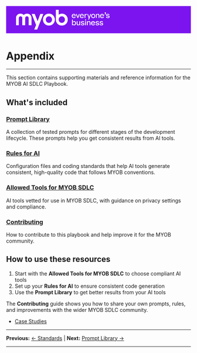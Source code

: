 ![MYOB Banner](../../assets/images/myob-banner.png)
---


# Appendix

---

This section contains supporting materials and reference information for the MYOB AI SDLC Playbook.

## What's included

### [Prompt Library](prompt-library/README.md)
A collection of tested prompts for different stages of the development lifecycle. These prompts help you get consistent results from AI tools.

### [Rules for AI](rules-for-ai/README.md) 
Configuration files and coding standards that help AI tools generate consistent, high-quality code that follows MYOB conventions.

### [Allowed Tools for MYOB SDLC](MYOB-approved-tools.md)
AI tools vetted for use in MYOB SDLC, with guidance on privacy settings and compliance.

### [Contributing](CONTRIBUTING.md)
How to contribute to this playbook and help improve it for the MYOB community.

## How to use these resources

1. Start with the **Allowed Tools for MYOB SDLC** to choose compliant AI tools
2. Set up your **Rules for AI** to ensure consistent code generation
3. Use the **Prompt Library** to get better results from your AI tools

The **Contributing** guide shows you how to share your own prompts, rules, and improvements with the wider MYOB SDLC community. 
- [Case Studies](case-studies.md)

---

**Previous:** [← Standards](../standards/README.md) | **Next:** [Prompt Library →](prompt-library/README.md)

---
